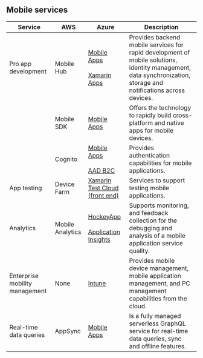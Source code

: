 ## Mobile services

| Service                           | AWS      | Azure                                                                                                                                               | Description                                                                                                                                                          |
|--------------------------------|------------------|-------------------------------------------------------------------------------------------------------------------------------------------------------------|----------------------------------------------------------------------------------------------------------------------------------------------------------------------|
| Pro app development            | Mobile Hub       | [Mobile Apps](https://azure.microsoft.com/services/app-service/mobile/) <br/><br/>[Xamarin Apps](https://azure.microsoft.com/features/xamarin/)           | Provides backend mobile services for rapid development of mobile solutions, identity management, data synchronization, storage and notifications across devices. |
| **&nbsp;**                     | Mobile SDK       | [Mobile Apps](https://azure.microsoft.com/services/app-service/mobile/)                                                                               | Offers the technology to rapidly build cross-platform and native apps for mobile devices.                                                                          |
| **&nbsp;**                     | Cognito          | [Mobile Apps](https://azure.microsoft.com/services/app-service/mobile/)  <br/><br/>[AAD B2C](https://azure.microsoft.com/services/active-directory-b2c/)                                                                             | Provides authentication capabilities for mobile applications.                                                                                                        |
| App testing                    | Device Farm  | [Xamarin Test Cloud (front end)](https://www.xamarin.com/test-cloud)                                                                                        | Services to support testing mobile applications.                                                                                                            |
| Analytics                      | Mobile Analytics | [HockeyApp](https://azure.microsoft.com/services/hockeyapp/) <br/><br/>[Application Insights](https://azure.microsoft.com/services/application-insights/) | Supports monitoring, and feedback collection for the debugging and analysis of a mobile application service quality.                                                 |
| Enterprise mobility management | None             | [Intune](https://www.microsoft.com/cloud-platform/microsoft-intune)                                                                                   | Provides mobile device management, mobile application management, and PC management capabilities from the cloud.                                                     |
| Real-time data queries | AppSync             | [Mobile Apps](https://azure.microsoft.com/services/app-service/mobile/)                                                                                   | Is a fully managed serverless GraphQL service for real-time data queries, sync and offline features.                                                    |

